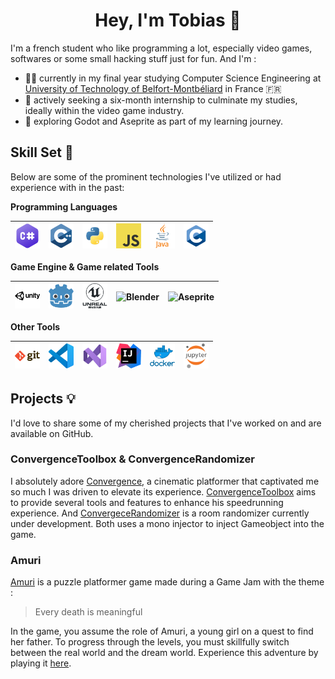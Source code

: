 <h1 align="center">Hey, I'm Tobias 👋</h1>

I'm a french student who like programming a lot, especially video games, softwares or some small hacking stuff just for fun. And I'm :
- 👨‍🎓 currently in my final year studying Computer Science Engineering at <a href="https://www.utbm.fr/">University of Technology of Belfort-Montbéliard</a> in France 🇫🇷
- 🚀 actively seeking a six-month internship to culminate my studies, ideally within the video game industry.
- 🌱 exploring Godot and Aseprite as part of my learning journey.

<!--
**SkyMound/SkyMound** is a ✨ _special_ ✨ repository because its `README.md` (this file) appears on your GitHub profile.

Here are some ideas to get you started:

- 🔭 I’m currently working on ...
- 🌱 I’m currently learning ...
- 👯 I’m looking to collaborate on ...
- 🤔 I’m looking for help with ...
- 💬 Ask me about ...
- 📫 How to reach me: ...
- 😄 Pronouns: ...
- ⚡ Fun fact: ...
-->

## Skill Set 💪

Below are some of the prominent technologies I've utilized or had experience with in the past:

**Programming Languages**

<img title="C#" alt="C#" width="40px" src="https://raw.githubusercontent.com/github/explore/main/topics/csharp/csharp.png" />|<img alt="C++" title="C++" width="40px" src="https://raw.githubusercontent.com/github/explore/main/topics/cpp/cpp.png">|<img title="Python" alt="Python" width="40px" src="https://raw.githubusercontent.com/github/explore/master/topics/python/python.png" />|<img alt="JS" title="JavaScript" width="40px" src="https://raw.githubusercontent.com/github/explore/master/topics/javascript/javascript.png">|<img alt="Java" title="Java" width="40px" src="https://raw.githubusercontent.com/github/explore/main/topics/java/java.png">|<img title="C" alt="C" width="40px" src="https://raw.githubusercontent.com/github/explore/master/topics/c/c.png">
|--|--|--|--|--|--|

**Game Engine & Game related Tools**

<img title="Unity" alt="Unity" width="40px" src="https://raw.githubusercontent.com/github/explore/main/topics/unity/unity.png" />|<img alt="Godot" title="Godot" width="40px" src="https://raw.githubusercontent.com/github/explore/main/topics/godot/godot.png">|<img title="Unreal Engine" alt="Unreal Engine" width="40px" src="https://raw.githubusercontent.com/github/explore/main/topics/unreal-engine/unreal-engine.png" />|<img alt="Blender" title="Blender" width="40px" src="https://upload.wikimedia.org/wikipedia/commons/thumb/0/0c/Blender_logo_no_text.svg/939px-Blender_logo_no_text.svg.png">|<img alt="Aseprite" title="Aseprite" width="40px" src="https://upload.wikimedia.org/wikipedia/commons/thumb/6/69/Logo_Aseprite.svg/180px-Logo_Aseprite.svg.png">
|--|--|--|--|--|

**Other Tools**

<img title="Git" alt="Git" width="40px" src="https://raw.githubusercontent.com/github/explore/main/topics/git/git.png" />|<img alt="Godot" title="Godot" width="40px" src="https://raw.githubusercontent.com/github/explore/main/topics/visual-studio-code/visual-studio-code.png">|<img title="Unreal Engine" alt="Unreal Engine" width="40px" src="https://raw.githubusercontent.com/github/explore/main/topics/visual-studio/visual-studio.png" />|<img alt="Blender" title="Blender" width="40px" src="https://raw.githubusercontent.com/github/explore/main/topics/intellij-idea/intellij-idea.png">|<img alt="Aseprite" title="Aseprite" width="40px" src="https://raw.githubusercontent.com/github/explore/main/topics/docker/docker.png">|<img title="Jupyter Notebook" alt="Jupyter" width="40px" src="https://raw.githubusercontent.com/github/explore/master/topics/jupyter-notebook/jupyter-notebook.png">
|--|--|--|--|--|--|

## Projects 💡

I'd love to share some of my cherished projects that I've worked on and are available on GitHub.

### ConvergenceToolbox & ConvergenceRandomizer

I absolutely adore <a href="https://convrgencegame.com">Convergence</a>, a cinematic platformer that captivated me so much I was driven to elevate its experience. <a href="https://github.com/SkyMound/ConvergenceToolbox">ConvergenceToolbox</a> aims to provide several tools and features to enhance his speedrunning experience. And <a href="https://github.com/SkyMound/ConvergenceRandomizer">ConvergeceRandomizer</a> is a room randomizer currently under development. Both uses a mono injector to inject Gameobject into the game.

### Amuri 

<a href="https://github.com/SkyMound/Amuri">Amuri</a> is a puzzle platformer game made during a Game Jam with the theme :
>Every death is meaningful

In the game, you assume the role of Amuri, a young girl on a quest to find her father. To progress through the levels, you must skillfully switch between the real world and the dream world. Experience this adventure by playing it <a href="https://skymound.github.io/Amuri/">here</a>.
